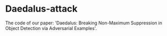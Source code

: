 # Daedalus-attack
The code of our paper: 'Daedalus: Breaking Non-Maximum Suppression in Object Detection via Adversarial Examples'.

